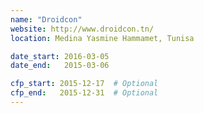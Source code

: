 ```yaml
---
name: "Droidcon"
website: http://www.droidcon.tn/
location: Medina Yasmine Hammamet, Tunisa

date_start: 2016-03-05
date_end:   2015-03-06

cfp_start: 2015-12-17  # Optional
cfp_end:   2015-12-31  # Optional
---
```

